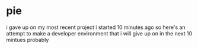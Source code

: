 # pie
i gave up on my most recent project i started 10 minutes ago so here's an attempt to make a developer environment that i will give up on in the next 10 mintues probably